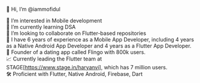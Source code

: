👋 Hi, I’m @iammofidul 

👀 I’m interested in Mobile development   
🌱 I’m currently learning DSA   
💞️ I’m looking to collaborate on Flutter-based repositories   
🍎 I have 6 years of experience as a Mobile App Developer, including 4 years as a Native Android App Developer and 4 years as a Flutter App Developer.   
🚀 Founder of a dating app called Flingo with 800k users.   
📈 Currently leading the Flutter team at STAGE[https://www.stage.in/haryanvi], which has 7 million users.   
🛠️ Proficient with Flutter, Native Android, Firebase, Dart    

<!---
iammofidul/iammofidul is a ✨ special ✨ repository because its `README.md` (this file) appears on your GitHub profile.
You can click the Preview link to take a look at your changes.
--->

